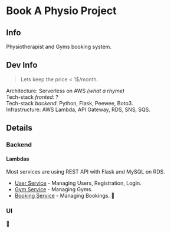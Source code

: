 # Book A Physio Project

## Info
Physiotherapist and Gyms booking system.  

## Dev Info
> Lets keep the price < 1$/month.  

Architecture: Serverless on AWS _(what a rhyme)_  
Tech-stack _fronted_: ?  
Tech-stack _backend_: Python, Flask, Peewee, Boto3.  
Infrastructure: AWS Lambda, API Gateway, RDS, SNS, SQS.  

## Details
### Backend

#### Lambdas
Most services are using REST API with Flask and MySQL on RDS.

* [User Service](https://github.com/matiktli/book_a_physio/tree/master/backend/lambdas/user_svc) - Managing Users, Registration, Login.
* [Gym Service](https://github.com/matiktli/book_a_physio/tree/master/backend/lambdas/gym_svc) - Managing Gyms.
* [Booking Service](https://github.com/matiktli/book_a_physio/tree/master/backend/lambdas/booking_svc) - Managing Bookings. :construction:


### UI
:construction: